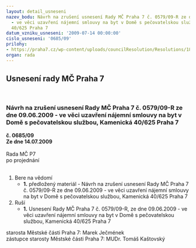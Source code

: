 ```yaml
---
layout: detail_usneseni
nazev_bodu: Návrh na zrušení usnesení Rady MČ Praha 7 č. 0579/09-R ze dne 09.06.2009
  - ve věci uzavření nájemní smlouvy na byt v Domě s pečovatelskou službou, Kamenická
  40/625 Praha 7
datum_vzniku_usneseni: '2009-07-14 00:00:00'
cislo_usneseni: '0685/09'
prilohy:
- https://praha7.cz/wp-content/uploads/councilResolution/Resolutions/18730/35-09r14_7_dps-zru%c5%a1_us_-p%c5%99%c3%adl_%c4%8d_2.doc
organ: rada
---
```

<div id="ucUsn_pList" class="usn">
	<span><h2>Usnesení rady MČ Praha 7 </h2>
<br></span><div class="standBody">
<span><h3>Návrh na zrušení usnesení Rady MČ Praha 7 č. 0579/09-R ze dne 09.06.2009 - ve věci uzavření nájemní smlouvy na byt v Domě s pečovatelskou službou, Kamenická 40/625 Praha 7</h3></span><div class="center">
		<strong>č. 0685/09</strong><br>
	</div>
<div class="center">
		<strong>Ze dne 14.07.2009</strong><br><br>
	</div>Rada MČ P7<br> po projednání<br><br><ol>
<li>Bere na vědomí<ul><li>
<strong>1.</strong> předložený materiál - Návrh na zrušení usnesení Rady MČ Praha 7 č. 0579/09-R ze dne 09.06.2009 - ve věci uzavření nájemní smlouvy na byt v Domě s pečovatelskou službou, Kamenická 40/625 Praha 7</li></ul>
</li>
<li>Ruší<ul><li>
<strong>1.</strong> Usnesení Rady MČ Praha 7 č. 0579/09-R, ze dne 09.06.2009 - ve věci uzavření nájemní smlouvy na byt v Domě s pečovatelskou službou, Kamenická 40/625 Praha 7</li></ul>
</li>
</ol>starosta Městské části Praha 7: Marek Ječmének<br>zástupce starosty Městské části Praha 7: MUDr. Tomáš Kaštovský 
</div>
</div>